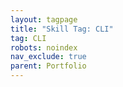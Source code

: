 ```yaml
---
layout: tagpage
title: "Skill Tag: CLI"
tag: CLI
robots: noindex
nav_exclude: true
parent: Portfolio
---
```

